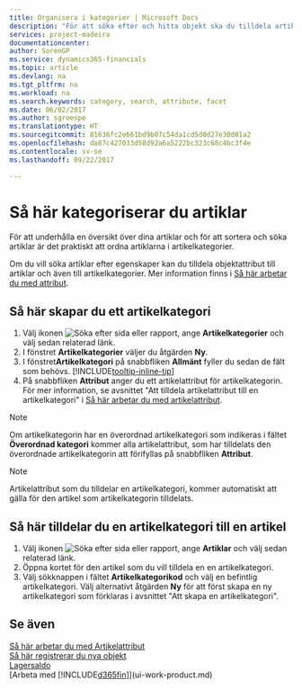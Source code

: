 ```yaml
---
title: Organisera i kategorier | Microsoft Docs
description: "För att söka efter och hitta objekt ska du tilldela artikelattribut och ordna objekt i kategorier."
services: project-madeira
documentationcenter: 
author: SorenGP
ms.service: dynamics365-financials
ms.topic: article
ms.devlang: na
ms.tgt_pltfrm: na
ms.workload: na
ms.search.keywords: category, search, attribute, facet
ms.date: 06/02/2017
ms.author: sgroespe
ms.translationtype: HT
ms.sourcegitcommit: 81636fc2e661bd9b07c54da1cd5d0d27e30d01a2
ms.openlocfilehash: da87c427033d58d92a6a5222bc323c68c4bc3f4e
ms.contentlocale: sv-se
ms.lasthandoff: 09/22/2017

---
```

# <a name="how-to-categorize-items"></a>Så här kategoriserar du artiklar
För att underhålla en översikt över dina artiklar och för att sortera och söka artiklar är det praktiskt att ordna artiklarna i artikelkategorier.

Om du vill söka artiklar efter egenskaper kan du tilldela objektattribut till artiklar och även till artikelkategorier. Mer information finns i [Så här arbetar du med attribut](inventory-how-work-item-attributes.md).

## <a name="to-create-an-item-category"></a>Så här skapar du ett artikelkategori
1. Välj ikonen ![Söka efter sida eller rapport](media/ui-search/search_small.png "ikonen Söka efter sida eller rapport"), ange **Artikelkategorier** och välj sedan relaterad länk.
2. I fönstret **Artikelkategorier** väljer du åtgärden **Ny**.
3. I fönstret**Artikelkategori** på snabbfliken **Allmänt** fyller du sedan de fält som behövs. [!INCLUDE[tooltip-inline-tip](includes/tooltip-inline-tip_md.md)]
4. På snabbfliken **Attribut** anger du ett artikelattribut för artikelkategorin. För mer information, se avsnittet "Att tilldela artikelattribut till en artikelkategori" i [Så här arbetar du med artikelattribut](inventory-how-work-item-attributes.md).

> [!NOTE]  
>   Om artikelkategorin har en överordnad artikelkategori som indikeras i fältet **Överordnad kategori** kommer alla artikelattribut, som har tilldelats den överordnade artikelkategorin att förifyllas på snabbfliken **Attribut**.

> [!NOTE]  
>   Artikelattribut som du tilldelar en artikelkategori, kommer automatiskt att gälla för den artikel som artikelkategorin tilldelats.

## <a name="to-assign-an-item-category-to-an-item"></a>Så här tilldelar du en artikelkategori till en artikel
1. Välj ikonen ![Söka efter sida eller rapport](media/ui-search/search_small.png "ikonen Söka efter sida eller rapport"), ange **Artiklar** och välj sedan relaterad länk.
2. Öppna kortet för den artikel som du vill tilldela en en artikelkategori.
3. Välj sökknappen i fältet **Artikelkategorikod** och välj en befintlig artikelkategori. Välj alternativt åtgärden **Ny** för att först skapa en ny artikelkategori som förklaras i avsnittet "Att skapa en artikelkategori".

## <a name="see-also"></a>Se även
[Så här arbetar du med Artikelattribut](inventory-how-work-item-attributes.md)  
[Så här registrerar du nya objekt](inventory-how-register-new-items.md)  
[Lagersaldo](inventory-manage-inventory.md)  
[Arbeta med [!INCLUDE[d365fin](includes/d365fin_md.md)]](ui-work-product.md)

